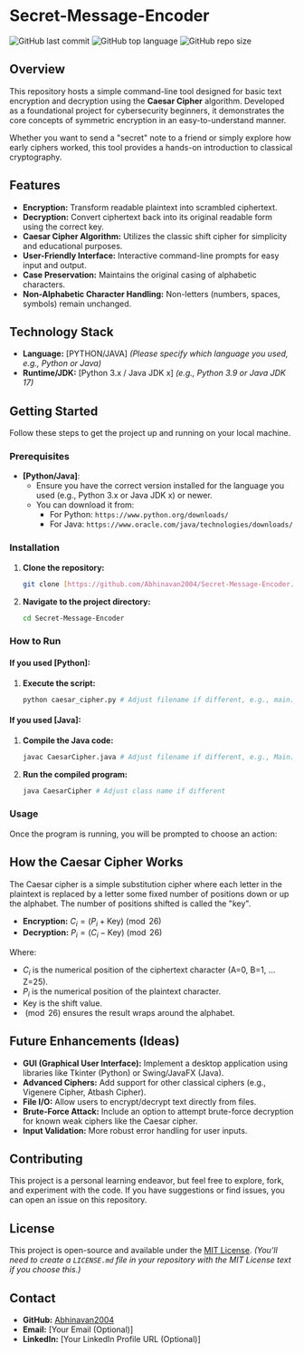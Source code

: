 # Secret-Message-Encoder

![GitHub last commit](https://img.shields.io/github/last-commit/Abhinavan2004/Secret-Message-Encoder)
![GitHub top language](https://img.shields.io/github/languages/top/Abhinavan2004/Secret-Message-Encoder)
![GitHub repo size](https://img.shields.io/github/repo-size/Abhinavan2004/Secret-Message-Encoder)

## Overview

This repository hosts a simple command-line tool designed for basic text encryption and decryption using the **Caesar Cipher** algorithm. Developed as a foundational project for cybersecurity beginners, it demonstrates the core concepts of symmetric encryption in an easy-to-understand manner.

Whether you want to send a "secret" note to a friend or simply explore how early ciphers worked, this tool provides a hands-on introduction to classical cryptography.

## Features

* **Encryption:** Transform readable plaintext into scrambled ciphertext.
* **Decryption:** Convert ciphertext back into its original readable form using the correct key.
* **Caesar Cipher Algorithm:** Utilizes the classic shift cipher for simplicity and educational purposes.
* **User-Friendly Interface:** Interactive command-line prompts for easy input and output.
* **Case Preservation:** Maintains the original casing of alphabetic characters.
* **Non-Alphabetic Character Handling:** Non-letters (numbers, spaces, symbols) remain unchanged.

## Technology Stack

* **Language:** [PYTHON/JAVA] *(Please specify which language you used, e.g., Python or Java)*
* **Runtime/JDK:** [Python 3.x / Java JDK x] *(e.g., Python 3.9 or Java JDK 17)*

## Getting Started

Follow these steps to get the project up and running on your local machine.

### Prerequisites

* **[Python/Java]**:
    * Ensure you have the correct version installed for the language you used (e.g., Python 3.x or Java JDK x) or newer.
    * You can download it from:
        * For Python: `https://www.python.org/downloads/`
        * For Java: `https://www.oracle.com/java/technologies/downloads/`

### Installation

1.  **Clone the repository:**
    ```bash
    git clone [https://github.com/Abhinavan2004/Secret-Message-Encoder.git](https://github.com/Abhinavan2004/Secret-Message-Encoder.git)
    ```
2.  **Navigate to the project directory:**
    ```bash
    cd Secret-Message-Encoder
    ```

### How to Run

#### If you used [Python]:

1.  **Execute the script:**
    ```bash
    python caesar_cipher.py # Adjust filename if different, e.g., main.py
    ```

#### If you used [Java]:

1.  **Compile the Java code:**
    ```bash
    javac CaesarCipher.java # Adjust filename if different, e.g., Main.java
    ```
2.  **Run the compiled program:**
    ```bash
    java CaesarCipher # Adjust class name if different
    ```

### Usage

Once the program is running, you will be prompted to choose an action:



## How the Caesar Cipher Works

The Caesar cipher is a simple substitution cipher where each letter in the plaintext is replaced by a letter some fixed number of positions down or up the alphabet. The number of positions shifted is called the "key".

* **Encryption:** $C_i = (P_i + \text{Key}) \pmod{26}$
* **Decryption:** $P_i = (C_i - \text{Key}) \pmod{26}$

Where:
* $C_i$ is the numerical position of the ciphertext character (A=0, B=1, ... Z=25).
* $P_i$ is the numerical position of the plaintext character.
* $\text{Key}$ is the shift value.
* $\pmod{26}$ ensures the result wraps around the alphabet.

## Future Enhancements (Ideas)

* **GUI (Graphical User Interface):** Implement a desktop application using libraries like Tkinter (Python) or Swing/JavaFX (Java).
* **Advanced Ciphers:** Add support for other classical ciphers (e.g., Vigenere Cipher, Atbash Cipher).
* **File I/O:** Allow users to encrypt/decrypt text directly from files.
* **Brute-Force Attack:** Include an option to attempt brute-force decryption for known weak ciphers like the Caesar cipher.
* **Input Validation:** More robust error handling for user inputs.

## Contributing

This project is a personal learning endeavor, but feel free to explore, fork, and experiment with the code. If you have suggestions or find issues, you can open an issue on this repository.

## License

This project is open-source and available under the [MIT License](LICENSE.md). *(You'll need to create a `LICENSE.md` file in your repository with the MIT License text if you choose this.)*

## Contact

* **GitHub:** [Abhinavan2004](https://github.com/Abhinavan2004)
* **Email:** [Your Email (Optional)]
* **LinkedIn:** [Your LinkedIn Profile URL (Optional)]